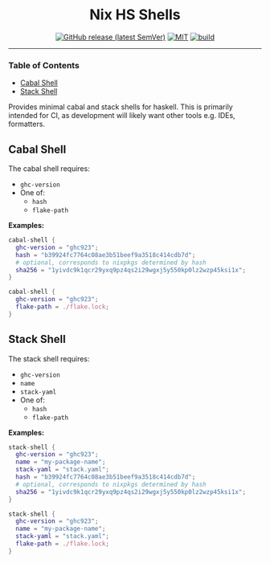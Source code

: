 <div align="center">

# Nix HS Shells

[![GitHub release (latest SemVer)](https://img.shields.io/github/v/tag/tbidne/nix-hs-shells?include_prereleases&sort=semver)](https://github.com/tbidne/nix-hs-shells/releases/)
[![MIT](https://img.shields.io/github/license/tbidne/nix-hs-shells?color=blue)](https://opensource.org/licenses/MIT)
[![build](https://img.shields.io/github/workflow/status/tbidne/nix-hs-shells/ci/main)](https://github.com/tbidne/nix-hs-shells/actions/workflows/ci.yaml)

</div>

---

### Table of Contents
* [Cabal Shell](#cabal-shell)
* [Stack Shell](#stack-shell)

Provides minimal cabal and stack shells for haskell. This is primarily intended for CI, as development will likely want other tools e.g. IDEs, formatters.

## Cabal Shell

The cabal shell requires:

* `ghc-version`
* One of:
  * `hash`
  * `flake-path`

**Examples:**

```nix
cabal-shell {
  ghc-version = "ghc923";
  hash = "b39924fc7764c08ae3b51beef9a3518c414cdb7d";
  # optional, corresponds to nixpkgs determined by hash
  sha256 = "1yivdc9k1qcr29yxq9pz4qs2i29wgxj5y550kp0lz2wzp45ksi1x";
}

cabal-shell {
  ghc-version = "ghc923";
  flake-path = ./flake.lock;
}
```

## Stack Shell

The stack shell requires:

* `ghc-version`
* `name`
* `stack-yaml`
* One of:
  * `hash`
  * `flake-path`

**Examples:**

```nix
stack-shell {
  ghc-version = "ghc923";
  name = "my-package-name";
  stack-yaml = "stack.yaml";
  hash = "b39924fc7764c08ae3b51beef9a3518c414cdb7d";
  # optional, corresponds to nixpkgs determined by hash
  sha256 = "1yivdc9k1qcr29yxq9pz4qs2i29wgxj5y550kp0lz2wzp45ksi1x";
}

stack-shell {
  ghc-version = "ghc923";
  name = "my-package-name";
  stack-yaml = "stack.yaml";
  flake-path = ./flake.lock;
}
```